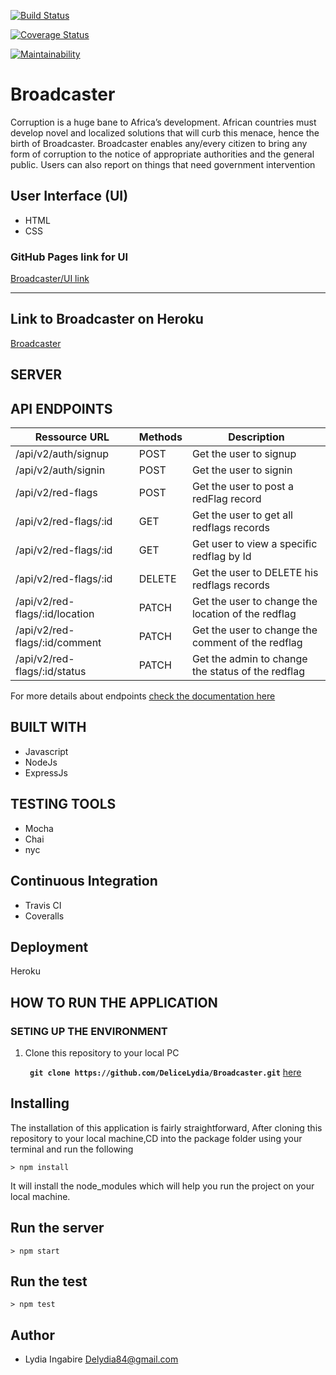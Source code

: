 [![Build Status](https://travis-ci.org/DeliceLydia/Broadcaster.svg?branch=develop)](https://travis-ci.org/DeliceLydia/Broadcaster)

[![Coverage Status](https://coveralls.io/repos/github/DeliceLydia/Broadcaster/badge.svg?branch=develop)](https://coveralls.io/github/DeliceLydia/Broadcaster?branch=develop)

[![Maintainability](https://api.codeclimate.com/v1/badges/0b8cead42355c4071831/maintainability)](https://codeclimate.com/github/DeliceLydia/Broadcaster/maintainability)

# Broadcaster
Corruption is a huge bane to Africa’s development. African countries must develop novel and localized solutions that will curb this menace, hence the birth of Broadcaster. Broadcaster enables any/every citizen to bring any form of corruption to the notice of appropriate authorities and the general public. Users can also report on things that need government intervention

## User Interface (UI)
* HTML
* CSS

### GitHub Pages link for UI
[Broadcaster/UI link](https://delicelydia.github.io/Broadcaster/UI/html/index.html)

---------------------------------------------------------------------

## Link to Broadcaster on Heroku

[Broadcaster](https://broadcaster1.herokuapp.com) 

## SERVER

## API ENDPOINTS

| Ressource URL | Methods  | Description  |
| ------- | --- | --- |
| /api/v2/auth/signup| POST | Get the user to signup |
| /api/v2/auth/signin | POST | Get the user to signin|
| /api/v2/red-flags | POST | Get the user to post a redFlag record |
| /api/v2/red-flags/:id | GET | Get the user to get all redflags records |
 /api/v2/red-flags/:id | GET |Get user to view a specific redflag by Id  |
| /api/v2/red-flags/:id | DELETE| Get the user to DELETE his redflags records |
| /api/v2/red-flags/:id/location| PATCH | Get the user to change the location of the redflag|
| /api/v2/red-flags/:id/comment| PATCH | Get the user to change the comment of the redflag|
| /api/v2/red-flags/:id/status| PATCH | Get the admin to change the status of the redflag|

For more details about endpoints [check the documentation here](https://documenter.getpostman.com/view/6368898/SWE3eLDA?version=latest)

## BUILT WITH

 * Javascript
 * NodeJs
 * ExpressJs

## TESTING TOOLS

 * Mocha
 * Chai
 * nyc

 ## Continuous Integration

* Travis CI
* Coveralls

## Deployment

Heroku

 ## HOW TO RUN THE APPLICATION

 ### SETING UP THE ENVIRONMENT
 
 1. Clone this repository to your local PC

    **` git clone https://github.com/DeliceLydia/Broadcaster.git`** [here](https://github.com/DeliceLydia/Broadcaster)

## Installing
The installation of this application is fairly straightforward, After cloning this repository to your local machine,CD into the package folder using your terminal and run the following

```
> npm install
```

It will install the node_modules which will help you run the project on your local machine.

## Run the server
```
> npm start
```
## Run the test
```
> npm test
```


## Author
- Lydia Ingabire <Delydia84@gmail.com>

